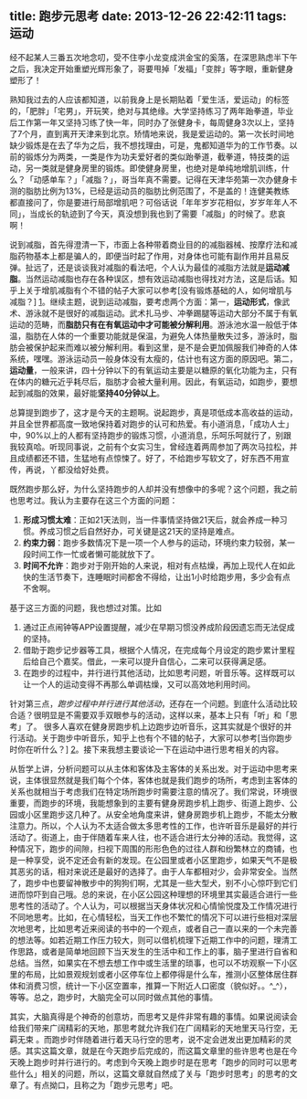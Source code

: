 title: 跑步元思考
date: 2013-12-26 22:42:11
tags: 运动
---
经不起某人三番五次地念叨，受不住李小龙变成洪金宝的奚落，在深思熟虑半下午之后，我决定开始重塑光辉形象了，哥要甩掉「发福」「变胖」等字眼，重新健身塑形了！  

熟知我过去的人应该都知道，以前我身上是长期贴着「爱生活，爱运动」的标签的，「肥胖」「宅男」，开玩笑，绝对与其绝缘。大学坚持练习了两年跆拳道，毕业后工作第一年又坚持习练了快一年，同时办了张健身卡，每周健身3次以上，坚持了7个月，直到离开天津来到北京。矫情地来说，我是爱运动的。第一次长时间地缺少锻炼是在去了华为之后，我不想找理由，可是，鬼都知道华为的工作节奏。以前的锻炼分为两类，一类是作为功夫爱好者的类似跆拳道，截拳道，特技类的运动，另一类就是健身房里的锻炼。即使健身房里，也绝对是单纯地增肌训练，什么？「动感单车？」「减脂？」，哥当年真不需要。记得在天津华苑第一次办健身卡测的脂肪比例为13%，已经是运动员的脂肪比例范围了，不是盖的！连健美教练都直接问了，你是要进行局部增肌吧？可俗话说「年年岁岁花相似，岁岁年年人不同」，当成长的轨迹到了今天，真没想到我也到了需要「减脂」的时候了。悲哀啊！

说到减脂，首先得澄清一下，市面上各种带着商业目的的减脂器械、按摩疗法和减脂药物基本上都是骗人的，即便当时起了作用，对身体也可能有副作用并且易反弹。扯远了，还是谈谈我对减脂的看法吧，个人认为最佳的减脂方法就是**运动减脂**。当然运动减脂也存在各种误区，想有效运动减脂也得找对方法，这是后话。知乎上关于增肌减脂有个不错的帖子大家可以参考[没有锻炼基础的人，如何增肌与减脂？] [1]。继续主题，说到运动减脂，要考虑两个方面：第一，**运动形式**，像武术、游泳就不是很好的减脂运动。武术扎马步、冲拳踢腿等运动大部分不属于有氧运动的范畴，而**脂肪只有在有氧运动中才可能被分解利用**。游泳池水温一般低于体温，脂肪在人体的一个重要功能就是保温，为避免人体热量散失过多，游泳时，脂肪会被保护起来而难以被分解利用。看到这里，是不是会更加佩服我们神奇的人体系统，嘿嘿。游泳运动员一般身体没有太瘦的，估计也有这方面的原因吧。第二，**运动量**，一般来讲，四十分钟以下的有氧运动主要是以糖原的氧化功能为主，只有在体内的糖元近乎耗尽后，脂肪才会被大量利用。因此，有氧运动，如跑步，要想起到减脂的效果，最好能**坚持40分钟以上**。

总算提到跑步了，这才是今天的主题啊。说起跑步，真是项低成本高收益的运动，并且全世界都高度一致地保持着对跑步的认可和热爱。有小道消息，「成功人士」中，90%以上的人都有坚持跑步的锻炼习惯，小道消息，乐呵乐呵就行了，别跟我较真哈。听现同事说，之前有个女实习生，曾经连着两周参加了两次马拉松，并且成绩都还不错，生猛地有点惊悚了。好了，不给跑步写软文了，好东西不用宣传，再说，丫都没给好处费。

既然跑步那么好，为什么坚持跑步的人却并没有想像中的多呢？这个问题，我之前也思考过。我认为主要存在这三个方面的问题：
 
1. **形成习惯太难**：正如21天法则，当一件事情坚持做21天后，就会养成一种习惯。养成习惯之后自然好办，可关键是这21天的坚持是难点。
2. **约束力弱**：跑步多数情况下是一项一个人参与的运动，环境约束力较弱，某一段时间工作一忙或者懒可能就放下了。
3. **时间不允许**：跑步对于刚开始的人来说，相对有点枯燥，再加上现代人在如此快的生活节奏下，连睡眠时间都舍不得给，让出1小时给跑步用，多少会有点不舍啊。

基于这三方面的问题，我也想过对策。比如

1. 通过正点闹钟等APP设置提醒，减少在早期习惯没养成阶段因遗忘而无法促成的坚持。
2. 借助于跑步记步器等工具，根据个人情况，在完成每个月设定的跑步累计里程后给自己个嘉奖。借此，一来可以提升自信心，二来可以获得满足感。
3. 在跑步的过程中，并行进行其他活动，比如思考问题，听音乐等。这样既可以让一个人的运动变得不再那么单调枯燥，又可以高效地利用时间。

针对第三点，*跑步过程中并行进行其他活动*，还存在一个问题。到底什么活动比较合适？很明显是不需要双手双眼参与的活动，这样以来，基本上只有「听」和「思考」了。 很多人喜欢在健身房跑步机上边跑步边听音乐，这其实就是个很好的并行活动。关于跑步中听音乐，知乎上也有个不错的帖子，大家可以参考[当你跑步时你在听什么？] [2]。接下来我想主要谈论一下在运动中进行思考相关的内容。

从哲学上讲，分析问题可以从主体和客体及主客体的关系出发。对于运动中思考来说，主体很显然就是我们每个个体，客体也就是我们跑步的场所，考虑到主客体的关系也就相当于考虑我们在特定场所跑步时需要注意的情况了。我们常说，环境很重要，而跑步的环境，我能想象到的主要有健身房跑步机上跑步、街道上跑步、公园或小区里跑步这几种了。从安全地角度来讲，健身房跑步机上跑步，不能太分散注意力。所以，个人认为不太适合做太多思考性的工作，也许听音乐是最好的并行活动了。街道上，由于伴随着车来人往，也不适合进行太分神的活动。我觉得，这种情况下，跑步的间隙，扫视下周围的形形色色的过往人群和纷繁林立的商铺，也是一种享受，说不定还会有新的发现。在公园里或者小区里跑步，如果天气不是极其恶劣的话，相对来说还是最好的选择了。由于人车都相对少，会非常安全。当然了，跑步中也要留神散步中的狗狗们啊，尤其是一些大型犬，别不小心惊吓到它们进而惊吓到自己哦。总的来说，在小区公园这种理想的环境里其实最适合进行一些思考性的活动了。个人认为，可以根据当天身体状况和心情愉悦度及工作情况进行不同地思考。比如，在心情轻松，当天工作也不繁忙的情况下可以进行些相对深层次地思考，比如思考近来阅读的书中的一个观点，或者自己一直以来的一个未完善的想法等。如若近期工作压力较大，则可以借机梳理下近期工作中的问题，理清工作思路，或者是简单地回顾下当天发生的生活中和工作上的事，脑子里进行自省和总结。当然，如果实在不想去想工作中或生活里的琐事，也可以不坊观察一下小区里的布局，比如景观规划或者小区停车位上都停得是什么车，推测小区整体居住群体和消费习惯，统计一下小区空置率，推算一下附近人口密度（貌似好。。^_^），等等。总之，跑步时，大脑完全可以同时做点其他的事情。

其实，大脑真得是个神奇的创意坊，而思考又是件非常有趣的事情。如果说阅读会给我们带来广阔精彩的天地，那思考就允许我们在广阔精彩的天地里天马行空，无羁无束 。而跑步时伴随着进行着天马行空的思考，说不定会迸发出更加精彩的灵感。其实这篇文章，就是在今天跑步后完成的，而这篇文章里的些许思考也是在今天晚上跑步时并行进行的。考虑到今天晚上跑步时是在思考「跑步的同时可以思考些什么」相关的问题，所以，这篇文章就自然成了关与「跑步时思考」的思考的文章了。有点拗口，且称之为「跑步元思考」吧。


[1]: (http://www.zhihu.com/question/20687290/answer/15853608)

[2]: (http://www.zhihu.com/question/21640344)

